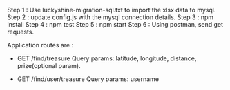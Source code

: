 Step 1 : Use luckyshine-migration-sql.txt to import the xlsx data to mysql.
Step 2 : update config.js with the mysql connection details.
Step 3 : npm install
Step 4 : npm test 
Step 5 : npm start
Step 6 : Using postman, send get requests.

Application routes are :

 - GET /find/treasure 
    Query params: latitude, longitude, distance, prize(optional param).

 - GET /find/user/treasure
    Query params: username